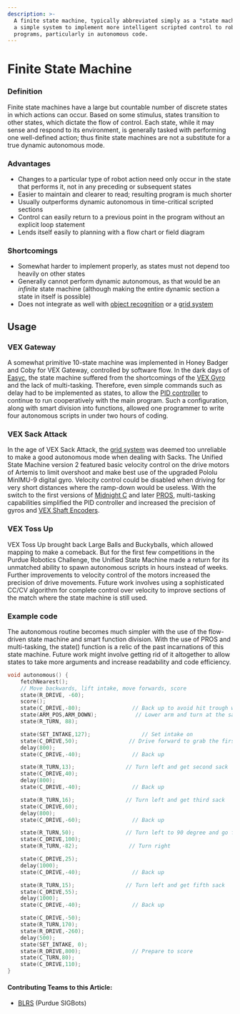 ```yaml
---
description: >-
  A finite state machine, typically abbreviated simply as a "state machine", is
  a simple system to implement more intelligent scripted control to robot
  programs, particularly in autonomous code.
---
```


# Finite State Machine

### Definition

Finite state machines have a large but countable number of discrete states in which actions can occur. Based on some stimulus, states transition to other states, which dictate the flow of control. Each state, while it may sense and respond to its environment, is generally tasked with performing one well-defined action; thus finite state machines are not a substitute for a true dynamic autonomous mode.

### Advantages

* Changes to a particular type of robot action need only occur in the state that performs it, not in any preceding or subsequent states
* Easier to maintain and clearer to read; resulting program is much shorter
* Usually outperforms dynamic autonomous in time-critical scripted sections
* Control can easily return to a previous point in the program without an explicit loop statement
* Lends itself easily to planning with a flow chart or field diagram

### Shortcomings

* Somewhat harder to implement properly, as states must not depend too heavily on other states
* Generally cannot perform dynamic autonomous, as that would be an _infinite_ state machine (although making the entire dynamic section a state in itself is possible)
* Does not integrate as well with [object recognition](../object-recognition/) or a [grid system](broken-reference)

## Usage

### VEX Gateway

A somewhat primitive 10-state machine was implemented in Honey Badger and Coby for VEX Gateway, controlled by software flow. In the dark days of [Easyc](../vex-programming-software/easyc.md), the state machine suffered from the shortcomings of the [VEX Gyro](../../vex-electronics/vex-sensors/3-pin-adi-sensors/gyroscope.md) and the lack of multi-tasking. Therefore, even simple commands such as delay had to be implemented as states, to allow the [PID controller](../control-algorithms/pid-controller.md) to continue to run cooperatively with the main program. Such a configuration, along with smart division into functions, allowed one programmer to write four autonomous scripts in under two hours of coding.

### VEX Sack Attack

In the age of VEX Sack Attack, the [grid system](broken-reference) was deemed too unreliable to make a good autonomous mode when dealing with Sacks. The Unified State Machine version 2 featured basic velocity control on the drive motors of Artemis to limit overshoot and make best use of the upgraded Pololu MinIMU-9 digital gyro. Velocity control could be disabled when driving for very short distances where the ramp-down would be useless. With the switch to the first versions of [Midnight C](../vex-programming-software/midnight-c.md) and later [PROS](../vex-programming-software/pros/), multi-tasking capabilities simplified the PID controller and increased the precision of gyros and [VEX Shaft Encoders](../../vex-electronics/vex-sensors/3-pin-adi-sensors/encoder.md).

### VEX Toss Up

VEX Toss Up brought back Large Balls and Buckyballs, which allowed mapping to make a comeback. But for the first few competitions in the Purdue Robotics Challenge, the Unified State Machine made a return for its unmatched ability to spawn autonomous scripts in hours instead of weeks. Further improvements to velocity control of the motors increased the precision of drive movements. Future work involves using a sophisticated CC/CV algorithm for complete control over velocity to improve sections of the match where the state machine is still used.

### Example code

The autonomous routine becomes much simpler with the use of the flow-driven state machine and smart function division. With the use of PROS and multi-tasking, the state() function is a relic of the past incarnations of this state machine. Future work might involve getting rid of it altogether to allow states to take more arguments and increase readability and code efficiency.

```c
void autonomous() {
    fetchNearest();
    // Move backwards, lift intake, move forwards, score
    state(R_DRIVE, -60);
    score();
    state(C_DRIVE,-80);                // Back up to avoid hit trough when lowering arm
    state(ARM_POS,ARM_DOWN);            // Lower arm and turn at the same time
    state(R_TURN, 88);

    state(SET_INTAKE,127);                // Set intake on
    state(C_DRIVE,50);                // Drive forward to grab the first sack
    delay(800);
    state(C_DRIVE,-40);                // Back up

    state(R_TURN,13);                // Turn left and get second sack
    state(C_DRIVE,40);
    delay(800);
    state(C_DRIVE,-40);                // Back up

    state(R_TURN,16);                // Turn left and get third sack
    state(C_DRIVE,60);
    delay(800);
    state(C_DRIVE,-60);                // Back up

    state(R_TURN,50);                // Turn left to 90 degree and go forward
    state(C_DRIVE,100);
    state(R_TURN,-82);                // Turn right

    state(C_DRIVE,25);
    delay(1000);
    state(C_DRIVE,-40);                // Back up

    state(R_TURN,15);                // Turn left and get fifth sack
    state(C_DRIVE,55);
    delay(1000);
    state(C_DRIVE,-40);                // Back up

    state(C_DRIVE,-50);
    state(R_TURN,170);
    state(R_DRIVE,-260);
    delay(500);
    state(SET_INTAKE, 0);
    state(R_DRIVE,800);                // Prepare to score
    state(C_TURN,80);
    state(C_DRIVE,110);
}
```

#### Contributing Teams to this Article:

* [BLRS](https://purduesigbots.com/) (Purdue SIGBots)

